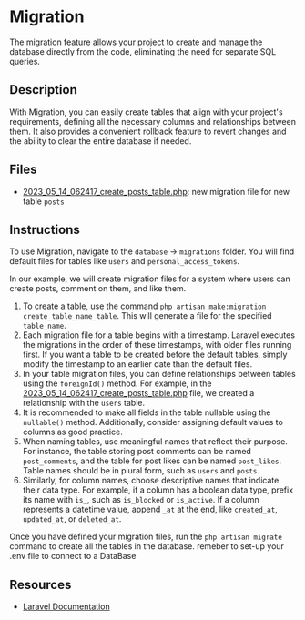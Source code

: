 # Migration

The migration feature allows your project to create and manage the database directly from the code, eliminating the need for separate SQL queries.

## Description

With Migration, you can easily create tables that align with your project's requirements, defining all the necessary columns and relationships between them. It also provides a convenient rollback feature to revert changes and the ability to clear the entire database if needed.

## Files

- [2023_05_14_062417_create_posts_table.php](database/migrations/2023_05_14_062417_create_posts_table.php): new migration file for new table `posts`

## Instructions

To use Migration, navigate to the `database` -> `migrations` folder. You will find default files for tables like `users` and `personal_access_tokens`.

In our example, we will create migration files for a system where users can create posts, comment on them, and like them.

1. To create a table, use the command `php artisan make:migration create_table_name_table`. This will generate a file for the specified `table_name`.
2. Each migration file for a table begins with a timestamp. Laravel executes the migrations in the order of these timestamps, with older files running first. If you want a table to be created before the default tables, simply modify the timestamp to an earlier date than the default files.
3. In your table migration files, you can define relationships between tables using the `foreignId()` method. For example, in the [2023_05_14_062417_create_posts_table.php](database/migrations/2023_05_14_062417_create_posts_table.php) file, we created a relationship with the `users` table.
4. It is recommended to make all fields in the table nullable using the `nullable()` method. Additionally, consider assigning default values to columns as good practice.
5. When naming tables, use meaningful names that reflect their purpose. For instance, the table storing post comments can be named `post_comments`, and the table for post likes can be named `post_likes`. Table names should be in plural form, such as `users` and `posts`.
6. Similarly, for column names, choose descriptive names that indicate their data type. For example, if a column has a boolean data type, prefix its name with `is_`, such as `is_blocked` or `is_active`. If a column represents a datetime value, append `_at` at the end, like `created_at`, `updated_at`, or `deleted_at`.

Once you have defined your migration files, run the `php artisan migrate` command to create all the tables in the database.
remeber to set-up your .env file to connect to a DataBase

## Resources

- [Laravel Documentation](https://laravel.com/docs/10.x/migrations)